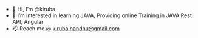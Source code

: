 - 👋 Hi, I’m @kiruba
- 👀 I’m interested in learning JAVA, Providing online Training in JAVA Rest API, Angular
- 📫 Reach me @ kiruba.nandhu@gmail.com

<!---
kirubu/kirubu is a ✨ special ✨ repository because its `README.md` (this file) appears on your GitHub profile.
You can click the Preview link to take a look at your changes.
--->
